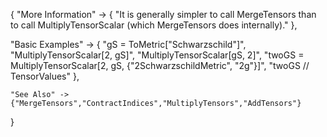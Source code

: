 {
  "More Information" -> {
      "It is generally simpler to call MergeTensors than to call MultiplyTensorScalar (which MergeTensors does internally)."
  },

  "Basic Examples" -> {
    "gS = ToMetric[\"Schwarzschild\"]",
    "MultiplyTensorScalar[2, gS]",
    "MultiplyTensorScalar[gS, 2]",
    "twoGS = MultiplyTensorScalar[2, gS, {\"2SchwarzschildMetric\", \"2g\"}]",
    "twoGS // TensorValues"
    },

    "See Also" ->
    {"MergeTensors","ContractIndices","MultiplyTensors","AddTensors"}

}
